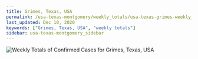 ```yaml
---
title: Grimes, Texas, USA
permalink: /usa-texas-montgomery/weekly_totals/usa-texas-grimes-weekly_totals.html
last_updated: Dec 10, 2020
keywords: ["Grimes, Texas, USA", "weekly totals"]
sidebar: usa-texas-montgomery_sidebar
---
```


![Weekly Totals of Confirmed Cases for Grimes, Texas, USA](/covid_tracker/images/graphs/usa-texas-grimes-weekly_totals_graph.png)
